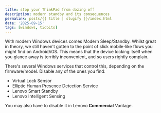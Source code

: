 ```yaml
---
title: stop your ThinkPad from dozing off
description: modern standby and its consequences
permalink: posts/{{ title | slugify }}/index.html
date: '2025-09-15'
tags: [windows, tidbits]
---
```

With modern Windows devices comes Modern Sleep/Standby. Whilst great in theory, we still haven't gotten to the point of slick mobile-like flows you might find on Android/iOS. 
This means that the device locking itself when you glance away is terribly inconvenient, and so users rightly complain.

There's several Windows services that control this, depending on the firmware/model. Disable any of the ones you find:
- Virtual Lock Sensor
- Elliptic Human Presence Detection Service
- Lenovo Smart Standby
- Lenovo Intelligent Sensing

You may also have to disable it in Lenovo **Commercial** Vantage.

